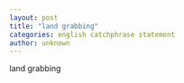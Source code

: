```yaml
---
layout: post
title: "land grabbing"
categories: english catchphrase statement
author: unknown
---
```

land grabbing
